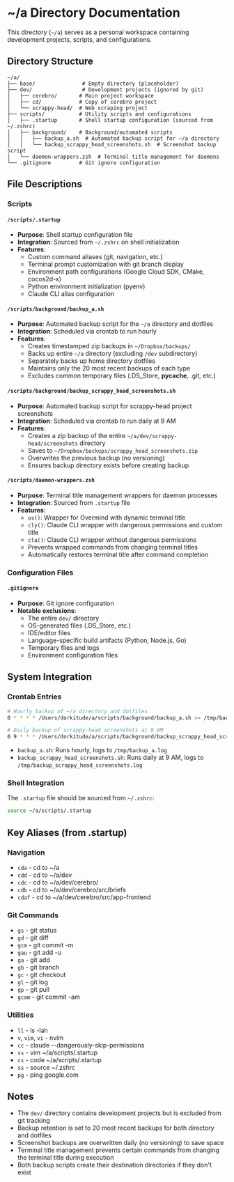 # ~/a Directory Documentation

This directory (`~/a`) serves as a personal workspace containing development projects, scripts, and configurations.

## Directory Structure

```
~/a/
├── base/               # Empty directory (placeholder)
├── dev/                # Development projects (ignored by git)
│   ├── cerebro/       # Main project workspace
│   ├── cd/            # Copy of cerebro project
│   └── scrappy-head/  # Web scraping project
├── scripts/           # Utility scripts and configurations
│   ├── .startup       # Shell startup configuration (sourced from ~/.zshrc)
│   ├── background/    # Background/automated scripts
│   │   ├── backup_a.sh  # Automated backup script for ~/a directory
│   │   └── backup_scrappy_head_screenshots.sh  # Screenshot backup script
│   └── daemon-wrappers.zsh  # Terminal title management for daemons
└── .gitignore         # Git ignore configuration
```

## File Descriptions

### Scripts

#### `/scripts/.startup`
- **Purpose**: Shell startup configuration file
- **Integration**: Sourced from `~/.zshrc` on shell initialization
- **Features**:
  - Custom command aliases (git, navigation, etc.)
  - Terminal prompt customization with git branch display
  - Environment path configurations (Google Cloud SDK, CMake, cocos2d-x)
  - Python environment initialization (pyenv)
  - Claude CLI alias configuration

#### `/scripts/background/backup_a.sh`
- **Purpose**: Automated backup script for the `~/a` directory and dotfiles
- **Integration**: Scheduled via crontab to run hourly
- **Features**:
  - Creates timestamped zip backups in `~/Dropbox/backups/`
  - Backs up entire `~/a` directory (excluding `/dev` subdirectory)
  - Separately backs up home directory dotfiles
  - Maintains only the 20 most recent backups of each type
  - Excludes common temporary files (.DS_Store, __pycache__, .git, etc.)

#### `/scripts/background/backup_scrappy_head_screenshots.sh`
- **Purpose**: Automated backup script for scrappy-head project screenshots
- **Integration**: Scheduled via crontab to run daily at 9 AM
- **Features**:
  - Creates a zip backup of the entire `~/a/dev/scrappy-head/screenshots` directory
  - Saves to `~/Dropbox/backups/scrappy_head_screenshots.zip`
  - Overwrites the previous backup (no versioning)
  - Ensures backup directory exists before creating backup

#### `/scripts/daemon-wrappers.zsh`
- **Purpose**: Terminal title management wrappers for daemon processes
- **Integration**: Sourced from `.startup` file
- **Features**:
  - `os()`: Wrapper for Overmind with dynamic terminal title
  - `cly()`: Claude CLI wrapper with dangerous permissions and custom title
  - `cla()`: Claude CLI wrapper without dangerous permissions
  - Prevents wrapped commands from changing terminal titles
  - Automatically restores terminal title after command completion

### Configuration Files

#### `.gitignore`
- **Purpose**: Git ignore configuration
- **Notable exclusions**:
  - The entire `dev/` directory
  - OS-generated files (.DS_Store, etc.)
  - IDE/editor files
  - Language-specific build artifacts (Python, Node.js, Go)
  - Temporary files and logs
  - Environment configuration files

## System Integration

### Crontab Entries
```bash
# Hourly backup of ~/a directory and dotfiles
0 * * * * /Users/dorkitude/a/scripts/background/backup_a.sh >> /tmp/backup_a.log 2>&1

# Daily backup of scrappy-head screenshots at 9 AM
0 9 * * * /Users/dorkitude/a/scripts/background/backup_scrappy_head_screenshots.sh >> /tmp/backup_scrappy_head_screenshots.log 2>&1
```
- `backup_a.sh`: Runs hourly, logs to `/tmp/backup_a.log`
- `backup_scrappy_head_screenshots.sh`: Runs daily at 9 AM, logs to `/tmp/backup_scrappy_head_screenshots.log`

### Shell Integration
The `.startup` file should be sourced from `~/.zshrc`:
```bash
source ~/a/scripts/.startup
```

## Key Aliases (from .startup)

### Navigation
- `cda` - cd to ~/a
- `cdd` - cd to ~/a/dev
- `cdc` - cd to ~/a/dev/cerebro/
- `cdb` - cd to ~/a/dev/cerebro/src/briefs
- `cdaf` - cd to ~/a/dev/cerebro/src/app-frontend

### Git Commands
- `gs` - git status
- `gd` - git diff
- `gcm` - git commit -m
- `gau` - git add -u
- `ga` - git add
- `gb` - git branch
- `gc` - git checkout
- `gl` - git log
- `gp` - git pull
- `gcam` - git commit -am

### Utilities
- `ll` - ls -lah
- `v`, `vim`, `vi` - nvim
- `cc` - claude --dangerously-skip-permissions
- `vs` - vim ~/a/scripts/.startup
- `cs` - code ~/a/scripts/.startup
- `ss` - source ~/.zshrc
- `pg` - ping google.com

## Notes

- The `dev/` directory contains development projects but is excluded from git tracking
- Backup retention is set to 20 most recent backups for both directory and dotfiles
- Screenshot backups are overwritten daily (no versioning) to save space
- Terminal title management prevents certain commands from changing the terminal title during execution
- Both backup scripts create their destination directories if they don't exist